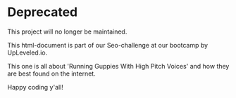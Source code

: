 # Deprecated

This project will no longer be maintained.

This html-document is part of our Seo-challenge at our bootcamp by UpLeveled.io.

This one is all about 'Running Guppies With High Pitch Voices' and how they are best found on the internet.

Happy coding y'all!
